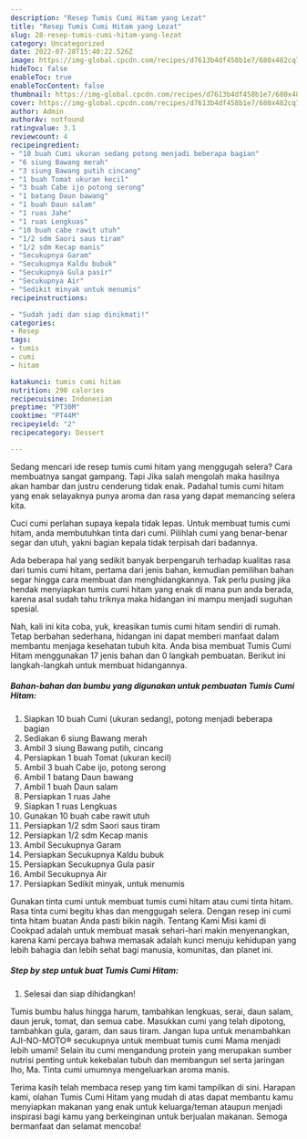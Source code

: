 ```yaml
---
description: "Resep Tumis Cumi Hitam yang Lezat"
title: "Resep Tumis Cumi Hitam yang Lezat"
slug: 28-resep-tumis-cumi-hitam-yang-lezat
category: Uncategorized
date: 2022-07-28T15:40:22.526Z
image: https://img-global.cpcdn.com/recipes/d7613b4df458b1e7/680x482cq70/tumis-cumi-hitam-foto-resep-utama.jpg
hideToc: false
enableToc: true
enableTocContent: false
thumbnail: https://img-global.cpcdn.com/recipes/d7613b4df458b1e7/680x482cq70/tumis-cumi-hitam-foto-resep-utama.jpg
cover: https://img-global.cpcdn.com/recipes/d7613b4df458b1e7/680x482cq70/tumis-cumi-hitam-foto-resep-utama.jpg
author: Admin
authorAv: notfound
ratingvalue: 3.1
reviewcount: 4
recipeingredient:
- "10 buah Cumi ukuran sedang potong menjadi beberapa bagian"
- "6 siung Bawang merah"
- "3 siung Bawang putih cincang"
- "1 buah Tomat ukuran kecil"
- "3 buah Cabe ijo potong serong"
- "1 batang Daun bawang"
- "1 buah Daun salam"
- "1 ruas Jahe"
- "1 ruas Lengkuas"
- "10 buah cabe rawit utuh"
- "1/2 sdm Saori saus tiram"
- "1/2 sdm Kecap manis"
- "Secukupnya Garam"
- "Secukupnya Kaldu bubuk"
- "Secukupnya Gula pasir"
- "Secukupnya Air"
- "Sedikit minyak untuk menumis"
recipeinstructions:

- "Sudah jadi dan siap dinikmati!"
categories:
- Resep
tags:
- tumis
- cumi
- hitam

katakunci: tumis cumi hitam 
nutrition: 290 calories
recipecuisine: Indonesian
preptime: "PT30M"
cooktime: "PT44M"
recipeyield: "2"
recipecategory: Dessert

---
```



Sedang mencari ide resep tumis cumi hitam yang menggugah selera? Cara membuatnya sangat gampang. Tapi Jika salah mengolah maka hasilnya akan hambar dan justru cenderung tidak enak. Padahal tumis cumi hitam yang enak selayaknya punya aroma dan rasa yang dapat memancing selera kita.


Cuci cumi perlahan supaya kepala tidak lepas. Untuk membuat tumis cumi hitam, anda membutuhkan tinta dari cumi. Pilihlah cumi yang benar-benar segar dan utuh, yakni bagian kepala tidak terpisah dari badannya.

Ada beberapa hal yang sedikit banyak berpengaruh terhadap kualitas rasa dari tumis cumi hitam, pertama dari jenis bahan, kemudian pemilihan bahan segar hingga cara membuat dan menghidangkannya. Tak perlu pusing jika hendak menyiapkan tumis cumi hitam yang enak di mana pun anda berada, karena asal sudah tahu triknya maka hidangan ini mampu menjadi suguhan spesial.


Nah, kali ini kita coba, yuk, kreasikan tumis cumi hitam sendiri di rumah. Tetap berbahan sederhana, hidangan ini dapat memberi manfaat dalam membantu menjaga kesehatan tubuh kita. Anda bisa membuat Tumis Cumi Hitam menggunakan 17 jenis bahan dan 0 langkah pembuatan. Berikut ini langkah-langkah untuk membuat hidangannya.

<!--inarticleads1-->

##### Bahan-bahan dan bumbu yang digunakan untuk pembuatan Tumis Cumi Hitam:

1. Siapkan 10 buah Cumi (ukuran sedang), potong menjadi beberapa bagian
1. Sediakan 6 siung Bawang merah
1. Ambil 3 siung Bawang putih, cincang
1. Persiapkan 1 buah Tomat (ukuran kecil)
1. Ambil 3 buah Cabe ijo, potong serong
1. Ambil 1 batang Daun bawang
1. Ambil 1 buah Daun salam
1. Persiapkan 1 ruas Jahe
1. Siapkan 1 ruas Lengkuas
1. Gunakan 10 buah cabe rawit utuh
1. Persiapkan 1/2 sdm Saori saus tiram
1. Persiapkan 1/2 sdm Kecap manis
1. Ambil Secukupnya Garam
1. Persiapkan Secukupnya Kaldu bubuk
1. Persiapkan Secukupnya Gula pasir
1. Ambil Secukupnya Air
1. Persiapkan Sedikit minyak, untuk menumis


Gunakan tinta cumi untuk membuat tumis cumi hitam atau cumi tinta hitam. Rasa tinta cumi begitu khas dan menggugah selera. Dengan resep ini cumi tinta hitam buatan Anda pasti bikin nagih. Tentang Kami Misi kami di Cookpad adalah untuk membuat masak sehari-hari makin menyenangkan, karena kami percaya bahwa memasak adalah kunci menuju kehidupan yang lebih bahagia dan lebih sehat bagi manusia, komunitas, dan planet ini. 

<!--inarticleads2-->

##### Step by step untuk buat Tumis Cumi Hitam:


1. Selesai dan siap dihidangkan!

Tumis bumbu halus hingga harum, tambahkan lengkuas, serai, daun salam, daun jeruk, tomat, dan semua cabe. Masukkan cumi yang telah dipotong, tambahkan gula, garam, dan saus tiram. Jangan lupa untuk menambahkan AJI-NO-MOTO® secukupnya untuk membuat tumis cumi Mama menjadi lebih umami! Selain itu cumi mengandung protein yang merupakan sumber nutrisi penting untuk kekebalan tubuh dan membangun sel serta jaringan lho, Ma. Tinta cumi umumnya mengeluarkan aroma manis. 

Terima kasih telah membaca resep yang tim kami tampilkan di sini. Harapan kami, olahan Tumis Cumi Hitam yang mudah di atas dapat membantu kamu menyiapkan makanan yang enak untuk keluarga/teman ataupun menjadi inspirasi bagi kamu yang berkeinginan untuk berjualan makanan. Semoga bermanfaat dan selamat mencoba!
